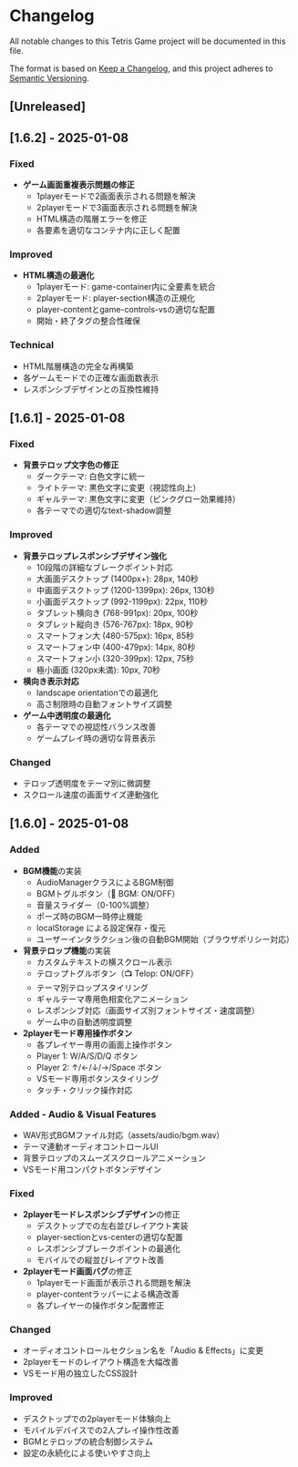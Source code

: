 # Changelog

All notable changes to this Tetris Game project will be documented in this file.

The format is based on [Keep a Changelog](https://keepachangelog.com/en/1.0.0/),
and this project adheres to [Semantic Versioning](https://semver.org/spec/v2.0.0.html).

## [Unreleased]

## [1.6.2] - 2025-01-08

### Fixed
- **ゲーム画面重複表示問題の修正**
  - 1playerモードで2画面表示される問題を解決
  - 2playerモードで3画面表示される問題を解決
  - HTML構造の階層エラーを修正
  - 各要素を適切なコンテナ内に正しく配置

### Improved
- **HTML構造の最適化**
  - 1playerモード: game-container内に全要素を統合
  - 2playerモード: player-section構造の正規化
  - player-contentとgame-controls-vsの適切な配置
  - 開始・終了タグの整合性確保

### Technical
- HTML階層構造の完全な再構築
- 各ゲームモードでの正確な画面数表示
- レスポンシブデザインとの互換性維持

## [1.6.1] - 2025-01-08

### Fixed
- **背景テロップ文字色の修正**
  - ダークテーマ: 白色文字に統一
  - ライトテーマ: 黒色文字に変更（視認性向上）
  - ギャルテーマ: 黒色文字に変更（ピンクグロー効果維持）
  - 各テーマでの適切なtext-shadow調整

### Improved
- **背景テロップレスポンシブデザイン強化**
  - 10段階の詳細なブレークポイント対応
  - 大画面デスクトップ (1400px+): 28px, 140秒
  - 中画面デスクトップ (1200-1399px): 26px, 130秒
  - 小画面デスクトップ (992-1199px): 22px, 110秒
  - タブレット横向き (768-991px): 20px, 100秒
  - タブレット縦向き (576-767px): 18px, 90秒
  - スマートフォン大 (480-575px): 16px, 85秒
  - スマートフォン中 (400-479px): 14px, 80秒
  - スマートフォン小 (320-399px): 12px, 75秒
  - 極小画面 (320px未満): 10px, 70秒
- **横向き表示対応**
  - landscape orientationでの最適化
  - 高さ制限時の自動フォントサイズ調整
- **ゲーム中透明度の最適化**
  - 各テーマでの視認性バランス改善
  - ゲームプレイ時の適切な背景表示

### Changed
- テロップ透明度をテーマ別に微調整
- スクロール速度の画面サイズ連動強化

## [1.6.0] - 2025-01-08

### Added
- **BGM機能**の実装
  - AudioManagerクラスによるBGM制御
  - BGMトグルボタン（🎵 BGM: ON/OFF）
  - 音量スライダー（0-100%調整）
  - ポーズ時のBGM一時停止機能
  - localStorage による設定保存・復元
  - ユーザーインタラクション後の自動BGM開始（ブラウザポリシー対応）
- **背景テロップ機能**の実装
  - カスタムテキストの横スクロール表示
  - テロップトグルボタン（📺 Telop: ON/OFF）
  - テーマ別テロップスタイリング
  - ギャルテーマ専用色相変化アニメーション
  - レスポンシブ対応（画面サイズ別フォントサイズ・速度調整）
  - ゲーム中の自動透明度調整
- **2playerモード専用操作ボタン**
  - 各プレイヤー専用の画面上操作ボタン
  - Player 1: W/A/S/D/Q ボタン
  - Player 2: ↑/←/↓/→/Space ボタン
  - VSモード専用ボタンスタイリング
  - タッチ・クリック操作対応

### Added - Audio & Visual Features
- WAV形式BGMファイル対応（assets/audio/bgm.wav）
- テーマ連動オーディオコントロールUI
- 背景テロップのスムーズスクロールアニメーション
- VSモード用コンパクトボタンデザイン

### Fixed
- **2playerモードレスポンシブデザイン**の修正
  - デスクトップでの左右並びレイアウト実装
  - player-sectionとvs-centerの適切な配置
  - レスポンシブブレークポイントの最適化
  - モバイルでの縦並びレイアウト改善
- **2playerモード画面バグ**の修正
  - 1playerモード画面が表示される問題を解決
  - player-contentラッパーによる構造改善
  - 各プレイヤーの操作ボタン配置修正

### Changed
- オーディオコントロールセクション名を「Audio & Effects」に変更
- 2playerモードのレイアウト構造を大幅改善
- VSモード用の独立したCSS設計

### Improved
- デスクトップでの2playerモード体験向上
- モバイルデバイスでの2人プレイ操作性改善
- BGMとテロップの統合制御システム
- 設定の永続化による使いやすさ向上